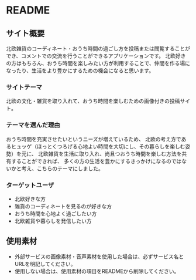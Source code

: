 # README

## サイト概要
北欧雑貨のコーディネート・おうち時間の過ごし方を投稿または閲覧することができ、コメントでの交流を行うことができるアプリケーションです。
北欧好きの方はもちろん、おうち時間を楽しみたい方が利用することで、仲間を作る場になったり、生活をより豊かにするための機会になると思います。

### サイトテーマ
北欧の文化・雑貨を取り入れて、おうち時間を楽しむための画像付きの投稿サイト。

### テーマを選んだ理由
おうち時間を充実させたいというニーズが増えているため、
北欧の考え方であるヒュッゲ（ほっとくつろげる心地よい時間を大切にし、その暮らしを楽しむ姿勢）を元に、
北欧雑貨を生活に取り入れ、尚且つおうち時間を楽しむ方法を共有することができれば、
多くの方の生活を豊かにするきっかけになるのではないかと考え、こちらのテーマにしました。

### ターゲットユーザ
- 北欧好きな方
- 雑貨のコーディネートを見るのが好きな方
- おうち時間を心地よく過ごしたい方
- 北欧雑貨や暮らしを発信したい方

## 使用素材
- 外部サービスの画像素材・音声素材を使用した場合は、必ずサービス名とURLを明記してください。
- 使用しない場合は、使用素材の項目をREADMEから削除してください。

